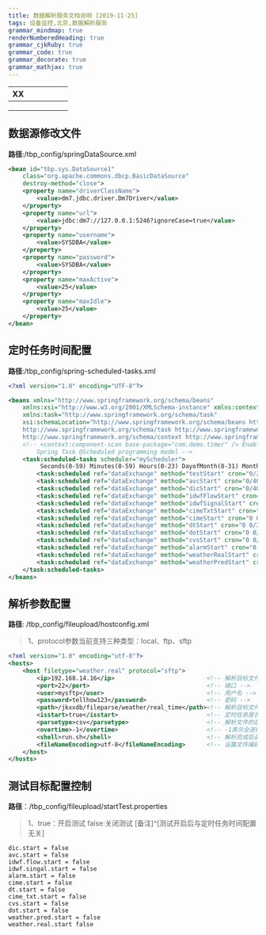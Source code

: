 ```yaml
---
title: 数据解析服务文档说明 [2019-11-25]
tags: 设备监控,北京,数据解析服务
grammar_mindmap: true
renderNumberedHeading: true
grammar_cjkRuby: true
grammar_code: true
grammar_decorate: true
grammar_mathjax: true
---
```


| XX    |     |     |     |     |     |
| --- | --- | --- | --- | --- | --- |
|     |     |     |     |     |     |
|     |     |     |     |     |     |
|     |     |     |     |     |     |

## 数据源修改文件
<i class="fas fa-project-diagram"></i>**路径**:/tbp_config/springDataSource.xml
   

``` xml
<bean id="tbp.sys.DataSource1"
    class="org.apache.commons.dbcp.BasicDataSource"
    destroy-method="close">
    <property name="driverClassName">
        <value>dm7.jdbc.driver.Dm7Driver</value>
    </property>
    <property name="url">
        <value>jdbc:dm7://127.0.0.1:5246?ignoreCase=true</value>
    </property>
    <property name="username">
        <value>SYSDBA</value>
    </property>
    <property name="password">
        <value>SYSDBA</value>
    </property>
    <property name="maxActive">
        <value>25</value>
    </property>
    <property name="maxIdle">
        <value>25</value>
    </property>
</bean>
```
## 定时任务时间配置
<i class="fas fa-project-diagram"></i>**路径**:/tbp_config/spring-scheduled-tasks.xml
 

``` xml
<?xml version="1.0" encoding="UTF-8"?>

<beans xmlns="http://www.springframework.org/schema/beans"
	xmlns:xsi="http://www.w3.org/2001/XMLSchema-instance" xmlns:context="http://www.springframework.org/schema/context"
	xmlns:task="http://www.springframework.org/schema/task"
	xsi:schemaLocation="http://www.springframework.org/schema/beans http://www.springframework.org/schema/beans/spring-beans-3.0.xsd 
	http://www.springframework.org/schema/task http://www.springframework.org/schema/task/spring-task-3.0.xsd 
	http://www.springframework.org/schema/context http://www.springframework.org/schema/context/spring-context-3.0.xsd">
	<!-- <context:component-scan base-package="com.demo.timer" /> Enables the 
		Spring Task @Scheduled programming model -->
	<task:scheduled-tasks scheduler="myScheduler">
 		 Seconds(0-59) Minutes(0-59) Hours(0-23) DayofMonth(0-31) Month(1-12) DayofWeek(1-7) 
 	    <task:scheduled ref="dataExchange" method="testStart" cron="0/2 0 0  * * ?" /> 
 	    <task:scheduled ref="dataExchange" method="avcStart" cron="0/40 * *  * * ?" /> 
 	    <task:scheduled ref="dataExchange" method="dicStart" cron="0/40 * *  * * ?" /> 
 	    <task:scheduled ref="dataExchange" method="idwfFlowStart" cron="0/2 * *  * * ?" /> 
	    <task:scheduled ref="dataExchange" method="idwfSignalStart" cron="0/10 * *  * * ?" />
 	    <task:scheduled ref="dataExchange" method="cimeTxtStart" cron="0/20 * *  * * ?" /> 
 	    <task:scheduled ref="dataExchange" method="cimeStart" cron="0 0 0  * * ?"/> 
 	    <task:scheduled ref="dataExchange" method="dtStart" cron="0 0/30 0  * * ?"/> 
 	    <task:scheduled ref="dataExchange" method="dotStart" cron="0 0/5 *  * * ?"/> 
 	    <task:scheduled ref="dataExchange" method="cvsStart" cron="0 0/4 *  * * ?"/> 
 	    <task:scheduled ref="dataExchange" method="alarmStart" cron="0 0/5 *  * * ?"/> 
 	    <task:scheduled ref="dataExchange" method="weatherRealStart" cron="0 0/5 *  * * ?"/> 
 	    <task:scheduled ref="dataExchange" method="weatherPredStart" cron="0 0/3 *  * * ?"/> 
	</task:scheduled-tasks>
</beans>
```
## 解析参数配置
<i class="fas fa-project-diagram"></i>**路径**: /tbp_config/fileupload/hostconfig.xml
>1、protocol参数当前支持三种类型：local、ftp、sftp
   

``` xml
<?xml version="1.0" encoding="utf-8"?>
<hosts>
    <host filetype="weather.real" protocol="sftp">
        <ip>192.168.14.16</ip>                          <!-- 解析目标文件所在服务器服务IP -->
        <port>22</port>                                 <!-- 端口 -->
        <user>mysftp</user>                             <!-- 用户名 -->
        <password>tellhow123</password>                 <!-- 密码 -->
        <path>/jkxxdb/fileparse/weather/real_time</path><!-- 解析目标文件目录 -->
        <isstart>true</isstart>                         <!-- 定时任务是否启用 启用：true 禁用：false -->
        <parsetype>csv</parsetype>                      <!-- 解析文件的后缀如果不是指定后缀不进行解析-->
        <overtime>-1</overtime>                         <!-- -1表示全进行解析 300000表示超过五分钟的不进行解析 -->
		<shell>run.sh</shell>                           <!-- 解析完成后调用目标文件夹下的脚本 --> 
 		<fileNameEncoding>utf-8</fileNameEncoding>      <!-- 设置文件编码 --> 
    </host>
</hosts>
```
## 测试目标配置控制
<i class="fas fa-project-diagram"></i>**路径**：/tbp_config/fileupload/startTest.properties
>1、true：开启测试 false:关闭测试 [备注]^[测试开启后与定时任务时间配置无关]
``` profile
dic.start = false
avc.start = false
idwf.flow.start = false
idwf.singal.start = false
alarm.start = false
cime.start = false
dt.start = false
cime_txt.start = false
cvs.start = false
dot.start = false
weather.pred.start = false
weather.real.start false
```

